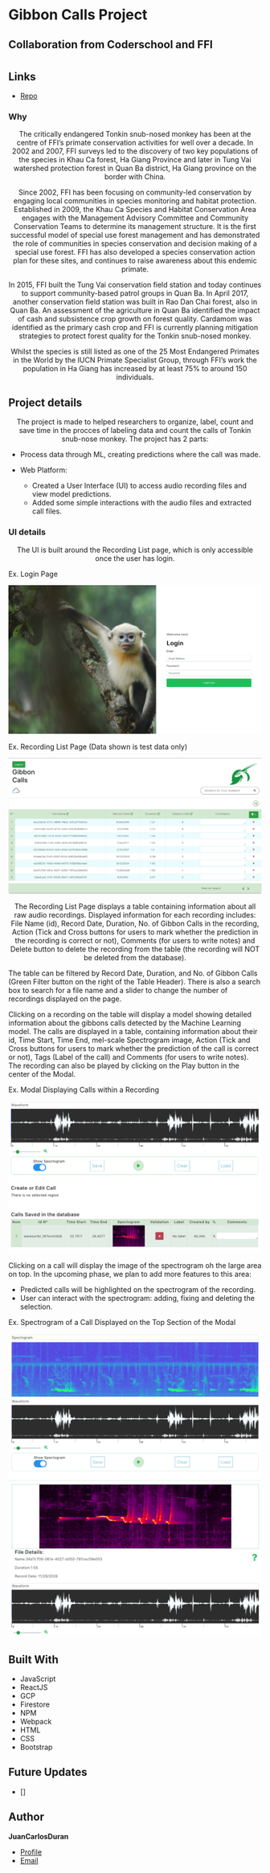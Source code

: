 # Gibbon Calls Project

## Collaboration from Coderschool and FFI

<h1 align="center"><GibbonCallsProject></h1>

<p align="center"></p>

## Links

- [Repo](https://github.com/Juank060790/GibbonCallsProject "<GibbonCallsProject> Repo")

### Why

<p align="center"> The critically endangered Tonkin snub-nosed monkey has been at the centre of FFI’s primate conservation activities for well over a decade. In 2002 and 2007, FFI surveys led to the discovery of two key populations of the species in Khau Ca forest, Ha Giang Province and later in Tung Vai watershed protection forest in Quan Ba district, Ha Giang province on the border with China. </p>

<p align="center"> Since 2002, FFI has been focusing on community-led conservation by engaging local communities in species monitoring and habitat protection. Established in 2009, the Khau Ca Species and Habitat Conservation Area engages with the Management Advisory Committee and Community Conservation Teams to determine its management structure. It is the first successful model of special use forest management and has demonstrated the role of communities in species conservation and decision making of a special use forest. FFI has also developed a species conservation action plan for these sites, and continues to raise awareness about this endemic primate.</p>

<p align="center">In 2015, FFI built the Tung Vai conservation field station and today continues to support community-based patrol groups in Quan Ba. In April 2017, another conservation field station was built in Rao Dan Chai forest, also in Quan Ba. An assessment of the agriculture in Quan Ba identified the impact of cash and subsistence crop growth on forest quality. Cardamom was identified as the primary cash crop and FFI is currently planning mitigation strategies to protect forest quality for the Tonkin snub-nosed monkey. </p>

<p align="center">Whilst the species is still listed as one of the 25 Most Endangered Primates in the World by the IUCN Primate Specialist Group, through FFI’s work the population in Ha Giang has increased by at least 75% to around 150 individuals.</p>

## Project details

<p align="center">The project is made to helped researchers to organize, label, count and save time in the procces of labeling data and count the calls of Tonkin snub-nose monkey. The project has 2 parts:</p>

- Process data through ML, creating predictions where the call was made.

- Web Platform:
  - Created a User Interface (UI) to access audio recording files and view model predictions.
  - Added some simple interactions with the audio files and extracted call files.

### UI details

<p align="center">The UI is built around the Recording List page, which is only accessible once the user has login. </p>

Ex. Login Page

![Login](./src/images/login.png "Login")

Ex. Recording List Page (Data shown is test data only)

![](./src/images/dashboard.png)

<p align="center"> The Recording List Page displays a table containing information about all raw audio recordings. Displayed information for each recording includes: File Name (id), Record Date, Duration, No. of Gibbon Calls in the recording, Action (Tick and Cross buttons for users to mark whether the prediction in the recording is correct or not), Comments (for users to write notes) and Delete button to delete the recording from the table (the recording will NOT be deleted from the database).

The table can be filtered by Record Date, Duration, and No. of Gibbon Calls (Green Filter button on the right of the Table Header). There is also a search box to search for a file name and a slider to change the number of recordings displayed on the page.

Clicking on a recording on the table will display a model showing detailed information about the gibbons calls detected by the Machine Learning model. The calls are displayed in a table, containing information about their id, Time Start, Time End, mel-scale Spectrogram image, Action (Tick and Cross buttons for users to mark whether the prediction of the call is correct or not), Tags (Label of the call) and Comments (for users to write notes). The recording can also be played by clicking on the Play button in the center of the Modal.</p>

Ex. Modal Displaying Calls within a Recording

![](./src/images/WaveDashboard.png)

Clicking on a call will display the image of the spectrogram oh the large area on top. In the upcoming phase, we plan to add more features to this area:

- Predicted calls will be highlighted on the spectrogram of the recording.
- User can interact with the spectrogram: adding, fixing and deleting the selection.

Ex. Spectrogram of a Call Displayed on the Top Section of the Modal

![](./src/images/spectogram.png)
![](./src/images/media.png)

## Built With

- JavaScript
- ReactJS
- GCP
- Firestore
- NPM
- Webpack
- HTML
- CSS
- Bootstrap

## Future Updates

- []

## Author

**JuanCarlosDuran**

- [Profile](https://github.com/Juank060790 "Rohit jain")
- [Email](mailto:juank060790@gmail.com?subject=Hi "Hi!")
